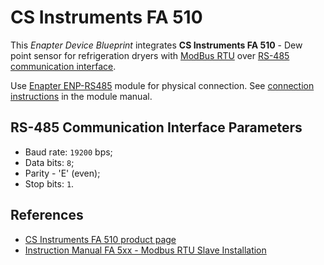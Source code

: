 # CS Instruments FA 510

This _Enapter Device Blueprint_ integrates **CS Instruments FA 510** - Dew point sensor for refrigeration dryers with [ModBus RTU](https://developers.enapter.com/docs/reference/ucm/modbus) over [RS-485 communication interface](https://developers.enapter.com/docs/reference/ucm/rs485).

Use [Enapter ENP-RS485](https://handbook.enapter.com/modules/ENP-RS485/ENP-RS485.html) module for physical connection. See [connection instructions](https://handbook.enapter.com/modules/ENP-RS485/ENP-RS485.html#connection-example) in the module manual.

## RS-485 Communication Interface Parameters

- Baud rate: `19200` bps;
- Data bits: `8`;
- Parity - 'E' (even);
- Stop bits: `1`.

## References

- [CS Instruments FA 510 product page](https://www.cs-instruments.com/products/d/dew-point/fa-510515-dew-point-sensor-20-to-50ctd)
- [Instruction Manual FA 5xx - Modbus RTU Slave Installation](https://www.cs-instruments.com/fileadmin/cs-data/Bedienungsanleitungen/Instruction%20manuals_EN_new/Instruction%20Manual%20FA%205xx%20-%20Modbus%20RTU%20Slave%20Installation.pdf)
